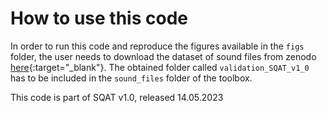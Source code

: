 
# How to use this code
In order to run this code and reproduce the figures available in the `figs` folder, the user needs to download the dataset of sound files from zenodo [here](https://doi.org/10.5281/zenodo.7933206){:target="_blank"}. The obtained folder called `validation_SQAT_v1_0` has to be included in the `sound_files` folder of the toolbox. 

This code is part of SQAT v1.0, released 14.05.2023

